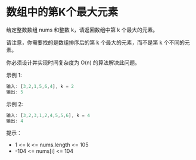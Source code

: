 # 数组中的第K个最大元素

给定整数数组 nums 和整数 k，请返回数组中第 k 个最大的元素。

请注意，你需要找的是数组排序后的第 k 个最大的元素，而不是第 k 个不同的元素。

你必须设计并实现时间复杂度为 O(n) 的算法解决此问题。

示例 1:

```js
输入: [3,2,1,5,6,4], k = 2
输出: 5
```

示例 2:

```js
输入: [3,2,3,1,2,4,5,5,6], k = 4
输出: 4
```

提示：

- 1 <= k <= nums.length <= 105
- -104 <= nums[i] <= 104
